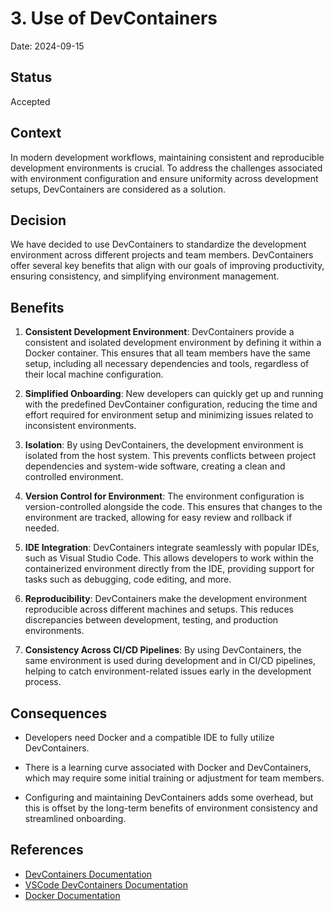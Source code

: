 # 3. Use of DevContainers

Date: 2024-09-15

## Status

Accepted

## Context

In modern development workflows, maintaining consistent and reproducible development environments is crucial. To address the challenges associated with environment configuration and ensure uniformity across development setups, DevContainers are considered as a solution.

## Decision

We have decided to use DevContainers to standardize the development environment across different projects and team members. DevContainers offer several key benefits that align with our goals of improving productivity, ensuring consistency, and simplifying environment management.

## Benefits

1. **Consistent Development Environment**: DevContainers provide a consistent and isolated development environment by defining it within a Docker container. This ensures that all team members have the same setup, including all necessary dependencies and tools, regardless of their local machine configuration.

1. **Simplified Onboarding**: New developers can quickly get up and running with the predefined DevContainer configuration, reducing the time and effort required for environment setup and minimizing issues related to inconsistent environments.

1. **Isolation**: By using DevContainers, the development environment is isolated from the host system. This prevents conflicts between project dependencies and system-wide software, creating a clean and controlled environment.

1. **Version Control for Environment**: The environment configuration is version-controlled alongside the code. This ensures that changes to the environment are tracked, allowing for easy review and rollback if needed.

1. **IDE Integration**: DevContainers integrate seamlessly with popular IDEs, such as Visual Studio Code. This allows developers to work within the containerized environment directly from the IDE, providing support for tasks such as debugging, code editing, and more.

1. **Reproducibility**: DevContainers make the development environment reproducible across different machines and setups. This reduces discrepancies between development, testing, and production environments.

1. **Consistency Across CI/CD Pipelines**: By using DevContainers, the same environment is used during development and in CI/CD pipelines, helping to catch environment-related issues early in the development process.

## Consequences

* Developers need Docker and a compatible IDE to fully utilize DevContainers.

* There is a learning curve associated with Docker and DevContainers, which may require some initial training or adjustment for team members.

* Configuring and maintaining DevContainers adds some overhead, but this is offset by the long-term benefits of environment consistency and streamlined onboarding.

## References

* [DevContainers Documentation](https://containers.dev/)
* [VSCode DevContainers Documentation](https://code.visualstudio.com/docs/remote/containers)
* [Docker Documentation](https://www.docker.com/)